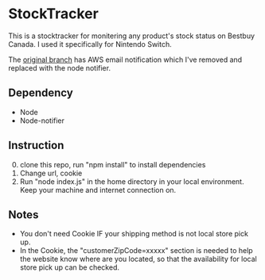 # StockTracker
This is a stocktracker for monitering any product's stock status on Bestbuy Canada. I used it specifically for Nintendo Switch.

The [original branch](https://github.com/xavierliwei/ProjectAnimalCrossing) has AWS email notification which I've removed and replaced with the node notifier. 

## Dependency
- Node 
- Node-notifier

## Instruction
0. clone this repo, run "npm install" to install dependencies
1. Change url, cookie
2. Run "node index.js" in the home directory in your local environment. Keep your machine and internet connection on.

## Notes
- You don't need Cookie IF your shipping method is not local store pick up.
- In the Cookie, the "customerZipCode=xxxxx" section is needed to help the website know where are you located, so that the availability for local store pick up can be checked.
